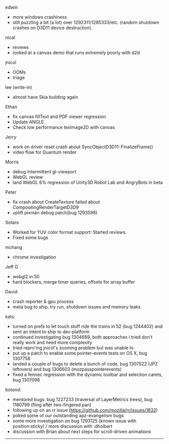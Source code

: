 edwin
* more windows crashiness
* still puzzling a bit (a lot) over 1292311/1285333/etc. (random shutdown crashes on D3D11 device destruction).



nical
* reviews
* looked at a canvas demo that runs extremely poorly with d2d



jnicol
* OOMs
* triage



lee (write-in)
* almost have Skia building again



Ethan
* fix canvas fillText  and PDF viewer regression
* Update ANGLE
* Check low performance texImage2D with canvas

Jerry
* work on driver reset crash about SyncObjectD3D11::FinalizeFrame() 
* video flow for Quantum render

Morris
* debug Intermittent gl-viewport
* WebGL review
* land WebGL 6% regression of Unity3D Robot Lab and AngryBots in beta

Peter
* fix crash about CreateTexture failed about CompositingRenderTargetD3D9
* uplift pixman debug patch(bug 1293598)



Sotaro
* Worked for YUV color format support: Started reviews.
* Fixed some bugs



mchang
* chrome investigation



Jeff G
* webgl2 in 50
* hard blockers, merge timer queries, offsets for array buffer



David:
* crash reporter & gpu process
* meta bug to ship, try run, shutdown issues and memory leaks



kats:
* turned on prefs to let touch stuff ride the trains in 52 (bug 1244402) and sent an intent to ship to dev-platform
* continued investigating bug 1304689, both approaches i tried don't really work and need more complexity
* tried repro'ing jnicol's zooming problem but was unable to
* put up a patch to enable some pointer-events tests on OS X, bug 1307758
* landed a couple of bugs to delete a bunch of code, bug 1307522 (JPZ leftovers) and bug 1306603 (mozpasspointerevents)
* fixed a fennec regression with the dynamic toolbar and selection carets, bug 1307098



botond:
  - mentored bugs: bug 1227233 (traversal of LayerMetrics trees), bug 1180799 (fling after two-fingered pan)
  - following up on an rr issue (https://github.com/mozilla/rr/issues/1832)
  - poked some of our outstanding apz-evangelism bugs
  - some more investigation on bug 1293125 (known issue with position:sticky) / more discussion with :dholbert
  - discussion with Brian about next steps for scroll-driven animations



________________


